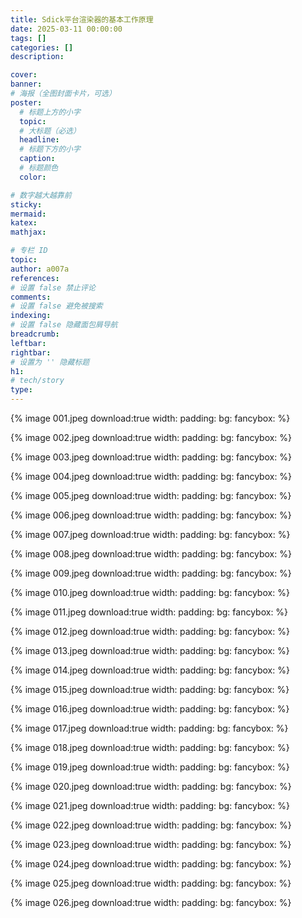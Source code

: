 ```yaml
---
title: Sdick平台渲染器的基本工作原理
date: 2025-03-11 00:00:00
tags: []
categories: []
description: 

cover: 
banner:
# 海报（全图封面卡片，可选）
poster:
  # 标题上方的小字
  topic:
  # 大标题（必选）
  headline:
  # 标题下方的小字
  caption:
  # 标题颜色
  color:

# 数字越大越靠前
sticky:
mermaid:
katex: 
mathjax: 

# 专栏 ID
topic: 
author: a007a
references:
# 设置 false 禁止评论
comments: 
# 设置 false 避免被搜索
indexing: 
# 设置 false 隐藏面包屑导航
breadcrumb: 
leftbar: 
rightbar:
# 设置为 '' 隐藏标题
h1: 
# tech/story
type: 
---
```


{% image 001.jpeg download:true width: padding: bg: fancybox: %}

{% image 002.jpeg download:true width: padding: bg: fancybox: %}

{% image 003.jpeg download:true width: padding: bg: fancybox: %}

{% image 004.jpeg download:true width: padding: bg: fancybox: %}

{% image 005.jpeg download:true width: padding: bg: fancybox: %}

{% image 006.jpeg download:true width: padding: bg: fancybox: %}

{% image 007.jpeg download:true width: padding: bg: fancybox: %}

{% image 008.jpeg download:true width: padding: bg: fancybox: %}

{% image 009.jpeg download:true width: padding: bg: fancybox: %}

{% image 010.jpeg download:true width: padding: bg: fancybox: %}

{% image 011.jpeg download:true width: padding: bg: fancybox: %}

{% image 012.jpeg download:true width: padding: bg: fancybox: %}

{% image 013.jpeg download:true width: padding: bg: fancybox: %}

{% image 014.jpeg download:true width: padding: bg: fancybox: %}

{% image 015.jpeg download:true width: padding: bg: fancybox: %}

{% image 016.jpeg download:true width: padding: bg: fancybox: %}

{% image 017.jpeg download:true width: padding: bg: fancybox: %}

{% image 018.jpeg download:true width: padding: bg: fancybox: %}

{% image 019.jpeg download:true width: padding: bg: fancybox: %}

{% image 020.jpeg download:true width: padding: bg: fancybox: %}

{% image 021.jpeg download:true width: padding: bg: fancybox: %}

{% image 022.jpeg download:true width: padding: bg: fancybox: %}

{% image 023.jpeg download:true width: padding: bg: fancybox: %}

{% image 024.jpeg download:true width: padding: bg: fancybox: %}

{% image 025.jpeg download:true width: padding: bg: fancybox: %}

{% image 026.jpeg download:true width: padding: bg: fancybox: %}

